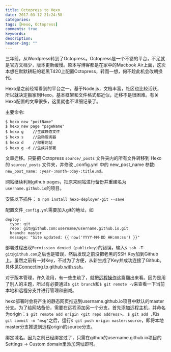 ```yaml
---
title: Octopress to Hexo
date: 2017-03-12 21:24:58
categories: 
tags: [Hexo, Octopress]
comments: true
keywords: 
description:
header-img: ""
---
```

三年前，从Wordpress转到了Octopress。Octopress是一个不错的平台，不足就是官方文档少，版本更新缓慢。原本写博客都是在家中的Macbook Air上面，这次本想在默默耕耘的老黑T420上配置Octopress，转而一想，何不趁此机会改朝换代。

Hexo是之前经常看到的平台之一，基于Node.js，文档丰富，社区也比较活跃，所以就决定搬家到Hexo。基本框架和文件格式都近似，迁移不是很困难。有关Hexo配置的文章很多，这里就也不详细记录了。

主要命令:

```
$ hexo new "postName"
$ hexo new page "pageName"
$ hexo g	//生成静态文件
$ hexo s 	//启动服务器
$ hexo d 	//部署网站
$ hexo g -d //生成并部署
```

文章迁移。只要把 Octopress `source/_posts` 文件夹内的所有文件转移到 Hexo 的 `source/_posts` 文件夹，并修改 _config.yml 中的 new_post_name 参数: `new_post_name: :year-:month-:day-:title.md`。

网站继续利用github pages，把原来网站进行备份并重建名为`username.github.io`的项目。

安装以下插件： `$ npm install hexo-deployer-git --save`

配置文件`_config.yml`需要加入git的地址，如
```
deploy:
  type: git
  repo: git@github.com:username/username.github.io.git
  branch: master
  message: "Site updated: {{ now('YYYY-MM-DD HH:mm:ss') }}"
```

部署过程出现`Permission denied (publickey)`的错误，输入`$ ssh -T git@github.com`之后也是错误，然后发现之前没把老黑的SSH Key加到Github上。虽然之前有一对Key，不过为了方便，从新生成了Key并成功连接了Github。具体见[Connecting to github with ssh](https://help.github.com/articles/connecting-to-github-with-ssh/)。

对于版本管理，许久没用，有一些生疏了，就把[远程操作](http://www.ruanyifeng.com/blog/2014/06/git_remote.html)这篇翻出来看。因为是用了别人的主题，所以有必要通过`$ git branch`和`$ git remote -v`来查看一下当前本地和远程分支并进行管理和删减。

hexo部署时会将产生的静态网页推送到username.github.io项目中默认的master分支。为了给网站备份，需要在远程添加另一个分支。首先添加远程主机，并命名为origin：`$ git remote add origin <git repo address>`。
`$ git add .`和`$ git commit -m "msg"`之后，运行`$ git push origin master:source`，即将本地master分支推送到远程origin的source分支。

绑定域名。因为之前已经绑定过了，只需在github的username.github.io项目的Settings -> Custom domain里添加网址即可。